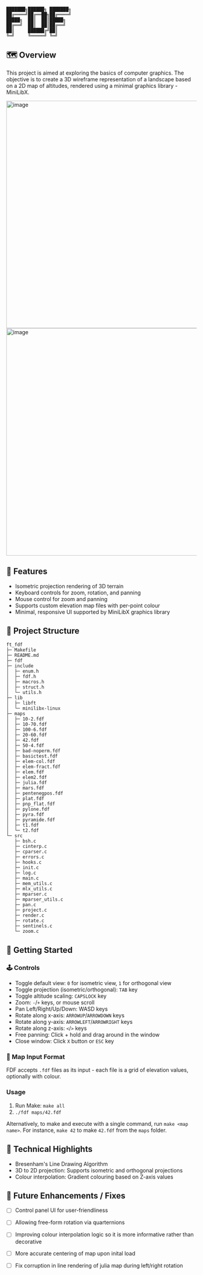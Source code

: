 ```
███████╗██████╗ ███████╗
██╔════╝██╔══██╗██╔════╝
█████╗  ██║  ██║█████╗
██╔══╝  ██║  ██║██╔══╝
██║     ██████╔╝██║
╚═╝     ╚═════╝ ╚═╝
```

## 🗺️  Overview

This project is aimed at exploring the basics of computer graphics. The objective is to create a 3D wireframe representation of a landscape based on a 2D map of altitudes, rendered using a minimal graphics library - MiniLibX.

<img width="600" height="auto" alt="image" src="https://github.com/user-attachments/assets/cd604e32-6f32-4381-98ad-d9e031584d75" />

<img width="600" height="auto" alt="image" src="https://github.com/user-attachments/assets/444cef8a-ff1f-4521-86cd-674b5f981e5b" />

## 🎯 Features

- Isometric projection rendering of 3D terrain
- Keyboard controls for zoom, rotation, and panning
- Mouse control for zoom and panning
- Supports custom elevation map files with per-point colour
- Minimal, responsive UI supported by MiniLibX graphics library

## 📁 Project Structure

```
ft_fdf
├─ Makefile
├─ README.md
├─ fdf
├─ include
│  ├─ enum.h
│  ├─ fdf.h
│  ├─ macros.h
│  ├─ struct.h
│  └─ utils.h
├─ lib
│  ├─ libft
│  └─ minilibx-linux
├─ maps
│  ├─ 10-2.fdf
│  ├─ 10-70.fdf
│  ├─ 100-6.fdf
│  ├─ 20-60.fdf
│  ├─ 42.fdf
│  ├─ 50-4.fdf
│  ├─ bad-noperm.fdf
│  ├─ basictest.fdf
│  ├─ elem-col.fdf
│  ├─ elem-fract.fdf
│  ├─ elem.fdf
│  ├─ elem2.fdf
│  ├─ julia.fdf
│  ├─ mars.fdf
│  ├─ pentenegpos.fdf
│  ├─ plat.fdf
│  ├─ pnp_flat.fdf
│  ├─ pylone.fdf
│  ├─ pyra.fdf
│  ├─ pyramide.fdf
│  ├─ t1.fdf
│  └─ t2.fdf
└─ src
   ├─ bsh.c
   ├─ cinterp.c
   ├─ cparser.c
   ├─ errors.c
   ├─ hooks.c
   ├─ init.c
   ├─ log.c
   ├─ main.c
   ├─ mem_utils.c
   ├─ mlx_utils.c
   ├─ mparser.c
   ├─ mparser_utils.c
   ├─ pan.c
   ├─ project.c
   ├─ render.c
   ├─ rotate.c
   ├─ sentinels.c
   └─ zoom.c
```

## 🚀 Getting Started

### 🕹️  Controls

- Toggle default view: `0` for isometric view, `1` for orthogonal view
- Toggle projection (isometric/orthogonal): `TAB` key
- Toggle altitude scaling: `CAPSLOCK` key
- Zoom: `-`/`+` keys, or mouse scroll
- Pan Left/Right/Up/Down: WASD keys
- Rotate along x-axis: `ARROWUP`/`ARROWDOWN` keys
- Rotate along y-axis: `ARROWLEFT`/`ARROWRIGHT` keys
- Rotate along z-axis: `<`/`>` keys
- Free panning: Click + hold and drag around in the window
- Close window: Click `X` button or `ESC` key

### 📄 Map Input Format

FDF accepts `.fdf` files as its input - each file is a grid of elevation values, optionally with colour.

### Usage

1. Run Make: `make all`
2. `./fdf maps/42.fdf`

Alternatively, to make and execute with a single command, run `make <map name>`. For instance, `make 42` to make `42.fdf` from the `maps` folder.

## 🔧 Technical Highlights

- Bresenham's Line Drawing Algorithm
- 3D to 2D projection: Supports isometric and orthogonal projections
- Colour interpolation: Gradient colouring based on Z-axis values

## 🔭 Future Enhancements / Fixes

- [ ] Control panel UI for user-friendliness
- [ ] Allowing free-form rotation via quarternions
- [ ] Improving colour interpolation logic so it is more informative rather than decorative
- [ ] More accurate centering of map upon inital load
- [ ] Fix corruption in line rendering of julia map during left/right rotation








